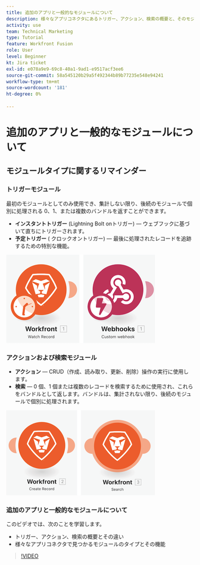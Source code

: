 ```yaml
---
title: 追加のアプリと一般的なモジュールについて
description: 様々なアプリコネクタにあるトリガー、アクション、検索の概要と、そのモジュールのタイプが [!DNL Adobe Workfront Fusion].
activity: use
team: Technical Marketing
type: Tutorial
feature: Workfront Fusion
role: User
level: Beginner
kt: Jira ticket
exl-id: e078a9e9-69c8-40a1-9ad1-e9517acf3ee6
source-git-commit: 58a545120b29a5f492344b89b77235e548e94241
workflow-type: tm+mt
source-wordcount: '181'
ht-degree: 0%

---
```


# 追加のアプリと一般的なモジュールについて

## モジュールタイプに関するリマインダー

### トリガーモジュール

最初のモジュールとしてのみ使用でき、集計しない限り、後続のモジュールで個別に処理される 0、1、または複数のバンドルを返すことができます。

* **インスタントトリガー** (Lightning Bolt onトリガー) — ウェブフックに基づいて直ちにトリガーされます。
* **予定トリガー** ( クロックオントリガー) — 最後に処理されたレコードを追跡するための特別な機能。

![トリガー・モジュールの画像](assets/beyond-basic-modules-1.png)

### アクションおよび検索モジュール

* **アクション** — CRUD（作成、読み取り、更新、削除）操作の実行に使用します。
* **検索** — 0 個、1 個または複数のレコードを検索するために使用され、これらをバンドルとして返します。バンドルは、集計されない限り、後続のモジュールで個別に処理されます。

![アクションおよび検索モジュールの画像](assets/beyond-basic-modules-2.png)

### 追加のアプリと一般的なモジュールについて

このビデオでは、次のことを学習します。

* トリガー、アクション、検索の概要とその違い
* 様々なアプリコネクタで見つかるモジュールのタイプとその機能

>[!VIDEO](https://video.tv.adobe.com/v/335287/?quality=12)
